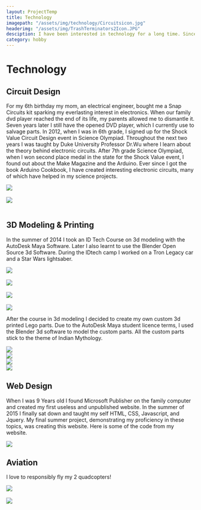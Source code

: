 ```yaml
---
layout: ProjectTemp
title: Technology
imagepath: "/assets/img/technology/Circuitsicon.jpg"
headerimg: "/assets/img/TrashTerminators2Icon.JPG"
desciption: I have been interested in technology for a long time. Since the age of 6 I have been really in circuit design. I have also done work in 3d printing and web design.
category: hobby
---
```

<h1 class="HobbyTitle">Technology</h1>
<div id="Technology">
<div id="C1"><h2>Circuit Design</h2><p>For my 6th birthday my mom, an electrical engineer, bought me a Snap Circuits kit sparking my everlasting interest in electronics. When our family dvd player reached the end of its life, my parents allowed me to dismantle it. Seven years later I still have the opened DVD player, which I currently use to salvage parts. In 2012, when I was in 6th grade, I signed up for the Shock Value Circuit Design event in Science Olympiad. Throughout the next two years I was taught by Duke University Professor Dr.Wu where I learn about the theory behind electronic circuits.
After 7th grade Science Olympiad, when I won second place medal in the state for the Shock Value event, I found out about the Make Magazine and the Arduino. Ever since I got the book Arduino Cookbook, I have created interesting electronic circuits, many of which have helped in my science projects.</p>
<img src="/assets/img/technology/Circuits2.JPG"><br><br>
<img src="/assets/img/technology/Circuits1.JPG"><br><br>
</div>
<div id="C2"><h2>3D Modeling &amp; Printing</h2><p>In the summer of 2014 I took an ID Tech Course on 3d modeling with the AutoDesk Maya Software. Later I also learnt to use the Blender Open Source 3d Software. During the IDtech camp I worked on a Tron Legacy car and a Star Wars lightsaber.</p>
<img src="/assets/img/technology/Car1.jpg"><br><br>
<img src="/assets/img/technology/Car2.jpg"><br><br>
<img src="/assets/img/technology/Car3.jpg"><br><br>
<img src="/assets/img/technology/lightsaber.jpg">
<p>After the course in 3d modeling I decided to create my own custom 3d printed Lego parts. Due to the AutoDesk Maya student licence terms, I used the Blender 3d software to model the custom parts. All the custom parts stick to the theme of Indian Mythology.</p>
<img src="/assets/img/technology/MB1.png"><br>
<img src="/assets/img/technology/MB2.png"><br>
<img src="/assets/img/technology/MB3.png"><br>
<img src="/assets/img/technology/MB4.jpg">
</div>
<div id="C3"><h2>Web Design</h2><p>When I was 9 Years old I found Microsoft Publisher on the family computer and created my first useless and unpublished website. In the summer of 2015 I finally sat down and taught my self HTML, CSS, Javascript, and Jquery. My final summer project, demonstrating my proficiency in these topics, was creating this website. Here is some of the code from my website.</p>
<img src="/assets/img/technology/WD2.png">
</div>
<div id="C4"><h2>Aviation</h2><p>I love to responsibly fly my 2 quadcopters!</p>
<img src="/assets/img/technology/Quad1.JPG"><br><br>
<img src="/assets/img/technology/Quad2.JPG">
</div>
</div>
